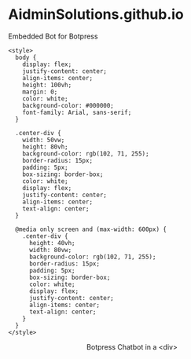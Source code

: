 # AidminSolutions.github.io
Embedded Bot for Botpress
<!DOCTYPE html>
<html>
  <head>
    <title>Botpress in a div</title>
    <meta name="viewport" content="width=device-width, initial-scale=1" />
 
    <style>
      body {
        display: flex;
        justify-content: center;
        align-items: center;
        height: 100vh;
        margin: 0;
        color: white;
        background-color: #000000;
        font-family: Arial, sans-serif;
      }
 
      .center-div {
        width: 50vw;
        height: 80vh;
        background-color: rgb(102, 71, 255);
        border-radius: 15px;
        padding: 5px;
        box-sizing: border-box;
        color: white;
        display: flex;
        justify-content: center;
        align-items: center;
        text-align: center;
      }
 
      @media only screen and (max-width: 600px) {
        .center-div {
          height: 40vh;
          width: 80vw;
          background-color: rgb(102, 71, 255);
          border-radius: 15px;
          padding: 5px;
          box-sizing: border-box;
          color: white;
          display: flex;
          justify-content: center;
          align-items: center;
          text-align: center;
        }
      }
    </style>
  </head>
  <body>
    <div>
      <p style="text-align: center;">Botpress Chatbot in a <span><</span><span>div></span></p>
      <div class="absolute inset-4 ">
        <div
          class="center-div relative h-full w-full overflow-clip rounded-md border border-zinc-200 bg-white p-2 px-0 py-0"
        >
          <iframe
            style="border: none;"
            srcdoc="<body><script src='https://cdn.botpress.cloud/webchat/v0/inject.js'></script>
            <script>
              window.botpressWebChat.init({
                  'composerPlaceholder': 'Say anything to me',
                  'botConversationDescription': 'Aidmin Solutions 24/7 Support',
                  'botName': 'Adam',
                  'botId': '1dd16d14-c423-43ee-942b-e810d8ab4565',
                  'hostUrl': 'https://cdn.botpress.cloud/webchat/v0',
                  'messagingUrl': 'https://messaging.botpress.cloud',
                  'clientId': '1dd16d14-c423-43ee-942b-e810d8ab4565',
                  'enableConversationDeletion': true,
                  'showPoweredBy': true,
                  'className': 'webchatIframe',
                  'containerWidth': '100%25',
                  'layoutWidth': '100%25',
                  'hideWidget': true,
                  'showCloseButton': false,
                  'disableAnimations': true,
                  'closeOnEscape': false,
                  'showConversationsButton': false,
                  'enableTranscriptDownload': false,
                  'stylesheet':'https://webchat-styler-css.botpress.app/prod/f4ce8ad4-0160-4b2d-9267-b181e5daba30/v99981/style.css'
                  
              });
            window.botpressWebChat.onEvent(function () { window.botpressWebChat.sendEvent({ type: 'show' }) }, ['LIFECYCLE.LOADED']);
            </script></body>"
            width="100%"
            height="100%"
          ></iframe>
        </div>
      </div>
    </div>
  </body>
</html>
